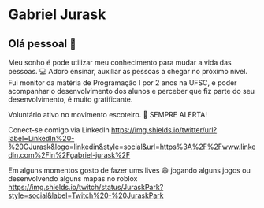 # Gabriel Jurask

## Olá pessoal 👋
Meu sonho é pode utilizar meu conhecimento para mudar a vida das pessoas.  :computer:
Adoro ensinar, auxiliar as pessoas a chegar no próximo nível. Fui monitor da matéria de Programação I por 2 anos na UFSC, e poder acompanhar o desenvolvimento dos alunos e perceber que fiz parte do seu desenvolvimento, é muito gratificante.

Voluntário ativo no movimento escoteiro. :sunrise_over_mountains:
SEMPRE ALERTA! 

Conect-se comigo via LinkedIn
https://img.shields.io/twitter/url?label=LinkedIn%20-%20GJurask&logo=linkedin&style=social&url=https%3A%2F%2Fwww.linkedin.com%2Fin%2Fgabriel-jurask%2F

Em alguns momentos gosto de fazer ums lives 😄 jogando alguns jogos ou desenvolvendo alguns mapas no roblox 
https://img.shields.io/twitch/status/JuraskPark?style=social&label=Twitch%20-%20JuraskPark
